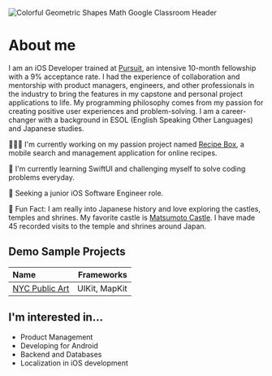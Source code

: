 ![Colorful Geometric Shapes Math Google Classroom Header](https://user-images.githubusercontent.com/52185677/117301505-b3104b80-ae48-11eb-890e-30639c13e7a8.png)

# About me
I am an iOS Developer trained at [Pursuit](https://www.pursuit.org/), an intensive 10-month fellowship with a 9% acceptance rate. I had the experience of collaboration and mentorship with product managers, engineers, and other professionals in the industry to bring the features in my capstone and personal project applications to life. My programming philosophy comes from my passion for creating positive user experiences and problem-solving. I am a career-changer with a background in ESOL (English Speaking Other Languages) and Japanese studies. 

👩🏾‍💻   I'm currently working on my passion project named [Recipe Box](https://github.com/jocelyn-boyd/Recipe-Box), a mobile search and management application for online recipes.

🌱   I'm currently learning SwiftUI and challenging myself to solve coding problems everyday.

🏢   Seeking a junior iOS Software Engineer role.

🙂   Fun Fact: I am really into Japanese history and love exploring the castles, temples and shrines. My favorite castle is [Matsumoto Castle](https://visitmatsumoto.com/en/spot/matsumotocastle/). I have made 45 recorded visits to the temple and shrines around Japan.

## Demo Sample Projects
|Name      |Frameworks|
|:---------|---------:|
|[NYC Public Art](https://github.com/jocelyn-boyd/nyc-public-art) | UIKit, MapKit |

## I'm interested in...
- Product Management
- Developing for Android
- Backend and Databases
- Localization in iOS development
